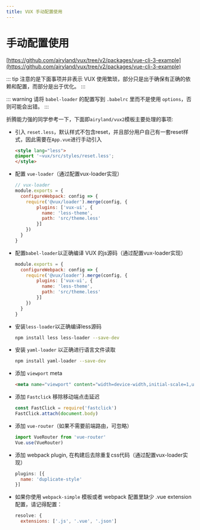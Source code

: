 ```yaml
---
title: VUX 手动配置使用
---
```


# 手动配置使用

[https://github.com/airyland/vux/tree/v2/packages/vue-cli-3-example](https://github.com/airyland/vux/tree/v2/packages/vue-cli-3-example)

::: tip
注意的是下面事项并非表示 VUX 使用繁琐，部分只是出于确保有正确的依赖和配置，而部分是出于优化。
:::

::: warning
请将 `babel-loader` 的配置写到 `.babelrc` 里而不是使用 `options`，否则可能会出错。
:::

折腾能力强的同学参考一下，下面即`airyland/vux2`模板主要处理的事项:

- 引入 `reset.less`，默认样式不包含reset，并且部分用户自己有一套reset样式，因此需要在`App.vue`进行手动引入

  ``` html
  <style lang="less">
  @import '~vux/src/styles/reset.less';
  </style>
  ```

- 配置 `vue-loader`（通过配置vux-loader实现）

  ``` js
  // vux-loader
  module.exports = {
    configureWebpack: config => {
      require('@vux/loader').merge(config, {
          plugins: ['vux-ui', {
            name: 'less-theme',
            path: 'src/theme.less'
          }]
      })
    }
  }
  ```
- 配置`babel-loader`以正确编译 VUX 的js源码（通过配置vux-loader实现）

  ``` js
  module.exports = {
    configureWebpack: config => {
      require('@vux/loader').merge(config, {
          plugins: ['vux-ui', {
            name: 'less-theme',
            path: 'src/theme.less'
          }]
      })
    }
  }
  ```
- 安装`less-loader`以正确编译less源码

  ``` bash
  npm install less less-loader --save-dev
  ```
- 安装 `yaml-loader` 以正确进行语言文件读取

  ``` bash
  npm install yaml-loader --save-dev
  ```

- 添加 `viewport` meta

  ``` html
  <meta name="viewport" content="width=device-width,initial-scale=1,user-scalable=0">
  ```
- 添加 `Fastclick` 移除移动端点击延迟

  ``` js
  const FastClick = require('fastclick')
  FastClick.attach(document.body)
  ```
- 添加 `vue-router`（如果不需要前端路由，可忽略）

  ``` js
  import VueRouter from 'vue-router'
  Vue.use(VueRouter)
  ```

- 添加 webpack plugin, 在构建后去除重复css代码（通过配置vux-loader实现）

  ``` js
  plugins: [{
    name: 'duplicate-style'
  }]
  ```

- 如果你使用 `webpack-simple` 模板或者 webpack 配置里缺少 .vue extension 配置，请记得配置：

  ``` js
  resolve: {
    extensions: ['.js', '.vue', '.json']
  ```